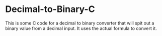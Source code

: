# Decimal-to-Binary-C
This is some C code for a decimal to binary converter that will spit out a binary value from a decimal input. It uses the actual formula to convert it.
